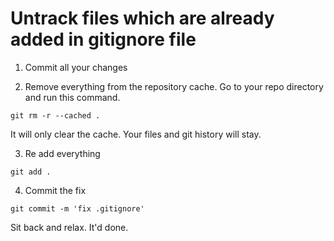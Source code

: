 Untrack files which are already added in gitignore file
======
1. Commit all your changes

2. Remove everything from the repository cache. Go to your repo directory and run this command.
```
git rm -r --cached .
```

It will only clear the cache. Your files and git history will stay.

3. Re add everything
```
git add .
```

4. Commit the fix
```
git commit -m 'fix .gitignore'
```

Sit back and relax. It'd done.